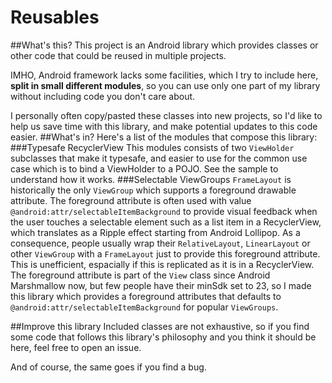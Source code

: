 # Reusables
##What's this?
This project is an Android library which provides classes or other code that could be reused in multiple projects.

IMHO, Android framework lacks some facilities, which I try to include here, **split in small different modules**, so you can use only one part of my library without including code you don't care about.

I personally often copy/pasted these classes into new projects, so I'd like to help us save time with this library, and make potential updates to this code easier.
##What's in?
Here's a list of the modules that compose this library:
###Typesafe RecyclerView
This modules consists of two `ViewHolder` subclasses that make it typesafe, and easier to use for the common use case which is to bind a ViewHolder to a POJO. See the sample to understand how it works.
###Selectable ViewGroups
`FrameLayout` is historically the only `ViewGroup` which supports a foreground drawable attribute. The foreground attribute is often used with value `@android:attr/selectableItemBackground` to provide visual feedback when the user touches a selectable element such as a list item in a RecyclerView, which translates as a Ripple effect starting from Android Lollipop. As a consequence, people usually wrap their `RelativeLayout`, `LinearLayout` or other `ViewGroup` with a `FrameLayout` just to provide this foreground attribute. This is unefficient, espacially if this is replicated as it is in a RecyclerView. The foreground attribute is part of the `View` class since Android Marshmallow now, but few people have their minSdk set to 23, so I made this library which provides a foreground attributes that defaults to `@android:attr/selectableItemBackground` for popular `ViewGroups`.

##Improve this library
Included classes are not exhaustive, so if you find some code that follows this library's philosophy and you think it should be here, feel free to open an issue.

And of course, the same goes if you find a bug.